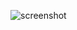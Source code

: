 ![screenshot](https://user-images.githubusercontent.com/5788845/196553665-9f61786a-cd09-4f5e-8d3b-31cfaff03fdb.png)
